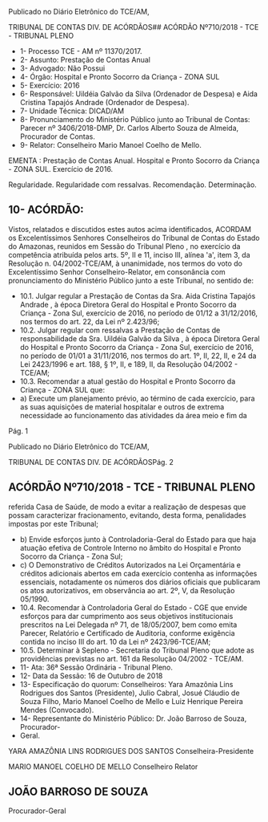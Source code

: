 Publicado  no  Diário Eletrônico do TCE/AM,

TRIBUNAL DE CONTAS DIV. DE  ACÓRDÃOS## ACÓRDÃO Nº710/2018 - TCE - TRIBUNAL PLENO

- 1- Processo TCE - AM nº 11370/2017.
- 2- Assunto: Prestação de Contas Anual
- 3- Advogado: Não Possui
- 4- Órgão: Hospital e Pronto Socorro da Criança - ZONA SUL
- 5- Exercício: 2016
- 6- Responsável: Uildéia  Galvão  da  Silva  (Ordenador  de  Despesa)  e  Aida  Cristina Tapajós Andrade (Ordenador de Despesa).
- 7- Unidade Técnica: DICAD/AM
- 8- Pronunciamento  do Ministério  Público  junto  ao Tribunal  de Contas: Parecer  nº 3406/2018-DMP, Dr. Carlos Alberto Souza de Almeida, Procurador de Contas.
- 9- Relator: Conselheiro Mario Manoel Coelho de Mello.

EMENTA :  Prestação  de  Contas  Anual.  Hospital  e Pronto Socorro da Criança - ZONA SUL. Exercício de 2016.

Regularidade. Regularidade com ressalvas. Recomendação. Determinação.

## 10-  ACÓRDÃO:

Vistos, relatados e discutidos estes autos acima identificados, ACORDAM os Excelentíssimos Senhores Conselheiros do Tribunal de Contas do Estado do Amazonas, reunidos em Sessão do Tribunal Pleno , no exercício da competência atribuída pelos arts. 5º, II e 11, inciso III, alínea 'a', item 3, da Resolução n. 04/2002-TCE/AM, à unanimidade, nos termos do voto do Excelentíssimo Senhor Conselheiro-Relator, em consonância com pronunciamento do Ministério Público junto a este Tribunal, no sentido de:

- 10.1. Julgar regular a Prestação de Contas da Sra. Aida Cristina Tapajós Andrade ,  à  época  Diretora  Geral  do  Hospital  e  Pronto  Socorro  da Criança  -  Zona  Sul,  exercício  de 2016,  no  período  de  01/12  a 31/12/2016, nos termos do art. 22, da Lei nº 2.423/96;
- 10.2. Julgar regular com ressalvas a Prestação de Contas de responsabilidade  da Sra.  Uildéia  Galvão  da  Silva ,  à  época  Diretora Geral do Hospital e Pronto Socorro da Criança - Zona Sul, exercício de 2016, no período de 01/01 a 31/11/2016, nos termos do art. 1º, II, 22, II, e  24  da  Lei  2423/1996  e  art.  188,  §  1º,  II,  e  189,  II,  da  Resolução 04/2002 - TCE/AM;
- 10.3.  Recomendar a atual gestão do Hospital e Pronto Socorro da Criança - ZONA SUL que:
- a) Execute um planejamento prévio, ao término de cada exercício, para as suas aquisições de material hospitalar e outros de extrema necessidade  ao  funcionamento  das  atividades  da  área  meio  e  fim  da

Pág. 1

Publicado  no  Diário Eletrônico do TCE/AM,

TRIBUNAL DE CONTAS DIV. DE  ACÓRDÃOSPág. 2

## ACÓRDÃO Nº710/2018 - TCE - TRIBUNAL PLENO

referida Casa de Saúde, de modo a evitar a realização de despesas que possam caracterizar fracionamento, evitando, desta forma, penalidades impostas por este Tribunal;

- b) Envide esforços junto à Controladoria-Geral do Estado para que haja atuação  efetiva  de  Controle  Interno  no  âmbito  do  Hospital  e  Pronto Socorro da Criança - Zona Sul;
- c)  O  Demonstrativo  de  Créditos  Autorizados  na  Lei  Orçamentária  e créditos adicionais abertos em cada exercício contenha as informações essenciais, notadamente os números dos diários oficiais que publicaram os  atos  autorizativos,  em  observância  ao  art.  2º,  V,  da  Resolução 05/1990.
- 10.4.  Recomendar à  Controladoria  Geral do  Estado  -  CGE  que  envide esforços para dar cumprimento aos seus objetivos institucionais prescritos  na  Lei  Delegada  nº  71,  de  18/05/2007,  bem  como  emita Parecer, Relatório e Certificado de Auditoria, conforme exigência contida no inciso III do art. 10 da Lei nº 2423/96-TCE/AM;
- 10.5. Determinar à  Sepleno  -  Secretaria  do  Tribunal  Pleno  que  adote  as providências previstas no art. 161 da Resolução 04/2002 - TCE/AM.
- 11-  Ata: 36ª Sessão Ordinária - Tribunal Pleno.
- 12-  Data da Sessão: 16 de Outubro de 2018
- 13-  Especificação  do  quorum: Conselheiros: Yara  Amazônia  Lins  Rodrigues  dos Santos (Presidente), Julio Cabral, Josué Cláudio de Souza Filho, Mario Manoel Coelho de Mello e Luiz Henrique Pereira Mendes (Convocado).
- 14-  Representante do Ministério Público: Dr. João Barroso de Souza, Procurador-
- Geral.

YARA AMAZÔNIA LINS RODRIGUES DOS SANTOS Conselheira-Presidente

MARIO MANOEL COELHO DE MELLO Conselheiro Relator

## JOÃO BARROSO DE SOUZA

Procurador-Geral